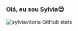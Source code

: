 ### Olá, eu sou Sylvia😊

![sylviavitoria GitHub stats](https://github-readme-stats.vercel.app/api?username=sylviavitoria&show_icons=true&theme=radical)
